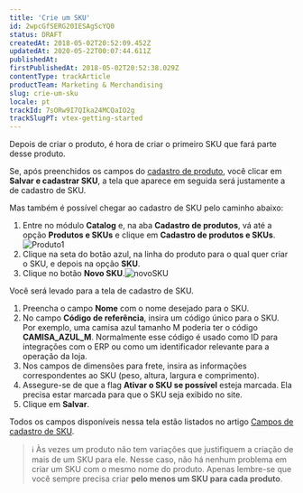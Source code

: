 ```yaml
---
title: 'Crie um SKU'
id: 2wpcGfSERG20IESAgScYQ0
status: DRAFT
createdAt: 2018-05-02T20:52:09.452Z
updatedAt: 2020-05-22T00:07:44.611Z
publishedAt: 
firstPublishedAt: 2018-05-02T20:52:38.029Z
contentType: trackArticle
productTeam: Marketing & Merchandising
slug: crie-um-sku
locale: pt
trackId: 7sORw9I7QIka24MCQaIO2g
trackSlugPT: vtex-getting-started
---
```


Depois de criar o produto, é hora de criar o primeiro SKU que fará parte desse produto.

Se, após preenchidos os campos do [cadastro de produto](/pt/getting-started/crie-um-produto), você clicar em __Salvar e cadastrar SKU__, a tela que aparece em seguida será justamente a de cadastro de SKU.

Mas também é possível chegar ao cadastro de SKU pelo caminho abaixo:
1. Entre no módulo __Catalog__ e, na aba __Cadastro de produtos__, vá até a opção __Produtos e SKUs__ e clique em __Cadastro de produtos e SKUs__.![Produto1](https://images.contentful.com/alneenqid6w5/4X1QYKrHz2ysAEAAW6gK6/85b81671add3f7573a9c4531b215ba82/Produto1.png)
2. Clique na seta do botão azul, na linha do produto para o qual quer criar o SKU, e depois na opção __SKU__.
3. Clique no botão __Novo SKU__.![novoSKU](https://images.contentful.com/alneenqid6w5/5VonhvkjXaoma84SqGuYSQ/f072e69753933862ba5ad205f9a55ecd/novoSKU.gif)

Você será levado para a tela de cadastro de SKU.

1. Preencha o campo __Nome__ com o nome desejado para o SKU.
2. No campo __Código de referência__, insira um código único para o SKU. Por exemplo, uma camisa azul tamanho M poderia ter o código __CAMISA\_AZUL\_M__. Normalmente esse código é usado como ID para integrações com o ERP ou como um identificador relevante para a operação da loja.
3. Nos campos de dimensões para frete, insira as informações correspondentes ao SKU (peso, altura, largura e comprimento).
4. Assegure-se de que a flag __Ativar o SKU se possível__ esteja marcada. Ela precisa estar marcada para que o SKU seja exibido no site.
5. Clique em __Salvar__.

Todos os campos disponíveis nessa tela estão listados no artigo [Campos de cadastro de SKU](/pt/tutorial/campos-de-cadastro-de-sku).

>ℹ️ Às vezes um produto não tem variações que justifiquem a criação de mais de um SKU para ele. Nesse caso, não há nenhum problema em criar um SKU com o mesmo nome do produto. Apenas lembre-se que você sempre precisa criar **pelo menos um SKU para cada produto**.
